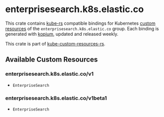 <!--
SPDX-FileCopyrightText: The kube-custom-resources-rs Authors
SPDX-License-Identifier: 0BSD
 -->

# enterprisesearch.k8s.elastic.co

This crate contains [kube-rs](https://kube.rs/) compatible bindings for Kubernetes [custom resources](https://kubernetes.io/docs/tasks/extend-kubernetes/custom-resources/custom-resource-definitions/) of the `enterprisesearch.k8s.elastic.co` group. Each binding is generated with [kopium](https://github.com/kube-rs/kopium), updated and released weekly.

This crate is part of [kube-custom-resources-rs](https://github.com/metio/kube-custom-resources-rs).

## Available Custom Resources

### enterprisesearch.k8s.elastic.co/v1
- `EnterpriseSearch`
### enterprisesearch.k8s.elastic.co/v1beta1
- `EnterpriseSearch`
